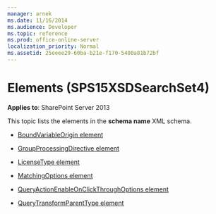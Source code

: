 ```yaml
---
manager: arnek
ms.date: 11/16/2014
ms.audience: Developer
ms.topic: reference
ms.prod: office-online-server
localization_priority: Normal
ms.assetid: 25eeee29-60ba-b21e-f170-5400a81b72bf
---
```


# Elements (SPS15XSDSearchSet4)

**Applies to**: SharePoint Server 2013

This topic lists the elements in the **schema name** XML schema.

- [BoundVariableOrigin element](boundvariableorigin-element-sps15xsdsearchset4.md)

- [GroupProcessingDirective element](groupprocessingdirective-element-sps15xsdsearchset4.md)

- [LicenseType element](licensetype-element-sps15xsdsearchset4.md)

- [MatchingOptions element](matchingoptions-element-sps15xsdsearchset4.md)

- [QueryActionEnableOnClickThroughOptions element](queryactionenableonclickthroughoptions-element-sps15xsdsearchset4.md)

- [QueryTransformParentType element](querytransformparenttype-element-sps15xsdsearchset4.md)








